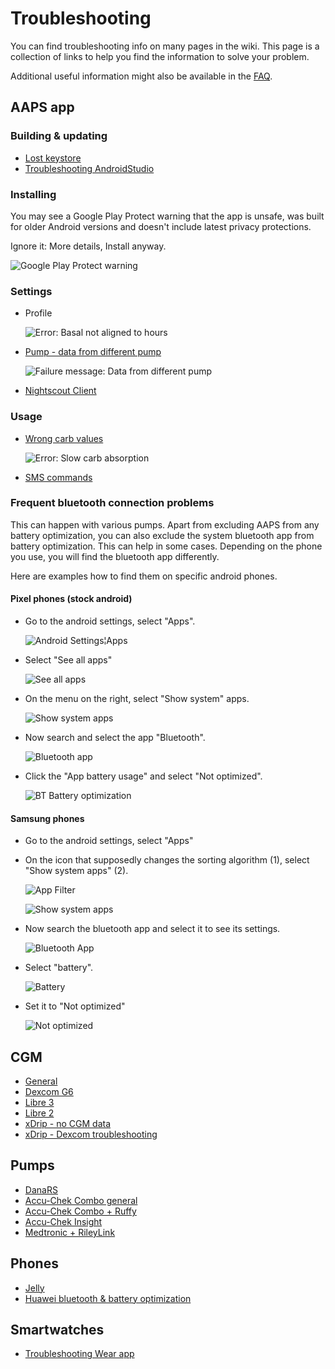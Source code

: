# Troubleshooting

You can find troubleshooting info on many pages in the wiki. This page is a collection of links to help you find the information to solve your problem.

Additional useful information might also be available in the [FAQ](../UsefulLinks/FAQ.md).

## AAPS app

### Building & updating

* [Lost keystore](#troubleshooting_androidstudio-lost-keystore)
* [Troubleshooting AndroidStudio](TroubleshootingAndroidStudio)

### Installing

You may see a Google Play Protect warning that the app is unsafe, was built for older Android versions and doesn't include latest privacy protections.

Ignore it: More details, Install anyway.

![Google Play Protect warning](../images/troubleshooting/InstallGPP.png)

### Settings
* Profile

  ![Error: Basal not aligned to hours](../images/Screen_DifferentPump.png)

* [Pump - data from different pump](#update30-failure-message-data-from-different-pump)

  ![Failure message: Data from different pump](../images/BasalNotAlignedToHours2.png)

* [Nightscout Client](../GettingHelp/TroubleshootingNsClient.md)

### Usage
* [Wrong carb values](#CobCalculation-detection-of-wrong-cob-values)

   ![Error: Slow carb absorption](../images/Calculator_SlowCarbAbsorption.png)

* [SMS commands](#SMSCommands-troubleshooting)

### Frequent bluetooth connection problems

This can happen with various pumps. Apart from excluding AAPS from any battery optimization, you can also exclude the system bluetooth app from battery optimization. This can help in some cases.
Depending on the phone you use, you will find the bluetooth app differently. 

Here are examples how to find them on specific android phones.


#### Pixel phones (stock android)

* Go to the android settings, select "Apps".
  
  ![Android Settings¦Apps](../images/troubleshooting/pixel/01_androidsettings.png)
  
* Select "See all apps"
  
  ![See all apps](../images/troubleshooting/pixel/02_apps.png)
  
* On the menu on the right, select "Show system" apps.
  
  ![Show system apps](../images/troubleshooting/pixel/03_allapps.png)
  
* Now search and select the app "Bluetooth".
  
  ![Bluetooth app](../images/troubleshooting/pixel/03_bluetooth.png)
  
* Click the "App battery usage" and select "Not optimized".
  
  ![BT Battery optimization](../images/troubleshooting/pixel/04_btunrestricted.png)


#### Samsung phones

* Go to the android settings, select "Apps"

* On the icon that supposedly changes the sorting algorithm (1), select "Show system apps" (2).

  ![App Filter](../images/troubleshooting/samsung/Samsung01_Apps.png)
  
  ![Show system apps](../images/troubleshooting/samsung/Samsung02_ShowSystemApps.png)
  
* Now search the bluetooth app and select it to see its settings.
  
  ![Bluetooth App](../images/troubleshooting/samsung/Samsung03_BtApp.png)
  
* Select "battery".
  
  ![Battery](../images/troubleshooting/samsung/Samsung04_Battery.png)
  
* Set it to "Not optimized"
  
  ![Not optimized](../images/troubleshooting/samsung/Samsung05_NotOptimized.png)
  

## CGM

* [General](#general-cgm-troubleshooting)
* [Dexcom G6](#DexcomG6-troubleshooting-g6)
* [Libre 3](#libre3-experiences-and-troubleshooting)
* [Libre 2](#Libre2-experiences-and-troubleshooting)
* [xDrip - no CGM data](#xdrip-identify-receiver)
* [xDrip - Dexcom troubleshooting](#xdrip-troubleshooting-dexcom-g5-g6-and-xdrip)

## Pumps

* [DanaRS](#DanaRS-Insulin-Pump-dana-rs-specific-errors)
* [Accu-Chek Combo general](../CompatiblePumps/Accu-Chek-Combo-Tips-for-Basic-usage.md)
* [Accu-Chek Combo + Ruffy](#Accu-Chek-Combo-Pump-why-pairing-with-the-pump-does-not-work-with-the-app-ruffy)
* [Accu-Chek Insight](#Accu-Chek-Insight-Pump-insight-specific-errors)
* [Medtronic + RileyLink](#MedtronicPump-what-to-do-if-i-loose-connection-to-rileylink-and-or-pump)

## Phones

* [Jelly](../CompatiblePhones/Jelly.md)
* [Huawei bluetooth & battery optimization](../CompatiblePhones/Huawei.md)

## Smartwatches

* [Troubleshooting Wear app](#Watchfaces-troubleshooting-the-wear-app)

